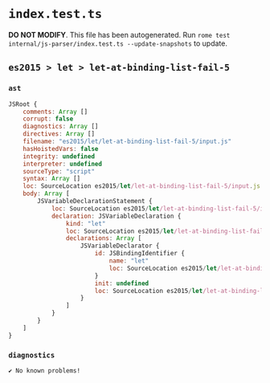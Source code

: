 # `index.test.ts`

**DO NOT MODIFY**. This file has been autogenerated. Run `rome test internal/js-parser/index.test.ts --update-snapshots` to update.

## `es2015 > let > let-at-binding-list-fail-5`

### `ast`

```javascript
JSRoot {
	comments: Array []
	corrupt: false
	diagnostics: Array []
	directives: Array []
	filename: "es2015/let/let-at-binding-list-fail-5/input.js"
	hasHoistedVars: false
	integrity: undefined
	interpreter: undefined
	sourceType: "script"
	syntax: Array []
	loc: SourceLocation es2015/let/let-at-binding-list-fail-5/input.js 1:0-2:0
	body: Array [
		JSVariableDeclarationStatement {
			loc: SourceLocation es2015/let/let-at-binding-list-fail-5/input.js 1:0-1:7
			declaration: JSVariableDeclaration {
				kind: "let"
				loc: SourceLocation es2015/let/let-at-binding-list-fail-5/input.js 1:0-1:7
				declarations: Array [
					JSVariableDeclarator {
						id: JSBindingIdentifier {
							name: "let"
							loc: SourceLocation es2015/let/let-at-binding-list-fail-5/input.js 1:4-1:7 (let)
						}
						init: undefined
						loc: SourceLocation es2015/let/let-at-binding-list-fail-5/input.js 1:4-1:7
					}
				]
			}
		}
	]
}
```

### `diagnostics`

```
✔ No known problems!

```
